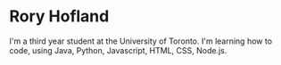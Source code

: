 # Rory Hofland

I'm a third year student at the University of Toronto. I'm learning how to code, using Java, Python, Javascript, HTML, CSS, Node.js.
